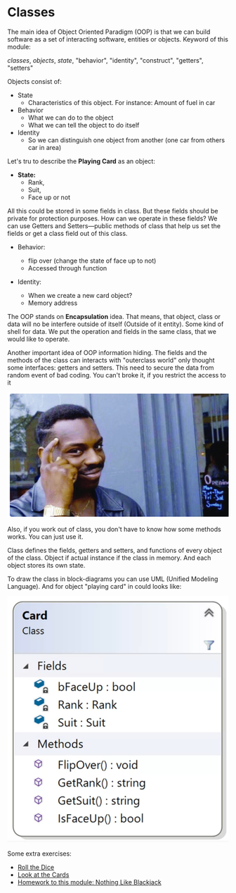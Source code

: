 # Classes

The main idea of Object Oriented Paradigm (OOP) is that we can build software as a set of interacting software, entities or objects.
Keyword of this module:

*classes*, *objects*, *state*, "behavior", "identity", "construct", "getters", "setters"

Objects consist of:
- State
  - Characteristics of this object. For instance: Amount of fuel in car
- Behavior
  - What we can do to the object
  - What we can tell the object to do itself
- Identity
  - So we can distinguish one object from another (one car from others car in area)

Let's tru to describe the **Playing Card** as an object:
- **State:**
  - Rank, 
  - Suit, 
  - Face up or not

All this could be stored in some fields in class. But these fields should be private for protection purposes. How can we operate in these fields? We can use Getters and Setters—public methods of class that help us set the fields or get a class field out of this class. 

- Behavior:
  - flip over (change the state of face up to not)
  - Accessed through function

- Identity:
  - When we create a new card object?
  - Memory address 

The OOP stands on **Encapsulation** idea. That means, that object, class or data will no be interfere outside of itself (Outside of it entity). Some kind of shell for data. We put the operation and fields in the same class, that we would like to operate.

Another important idea of OOP information hiding. The fields and the methods of the class can interacts with "outerclass world" only thought some interfaces: getters and setters. This need to secure the data from random event of bad coding. You can't broke it, if you restrict the access to it

![alt text](Figura-7-Meme-Roll-Safe-Think-About-it-Fuente-Facebook.png)

Also, if you work out of class, you don't have to know how some methods works. You can just use it.

Class defines the fields, getters and setters, and functions of every object of the class.
Object if actual instance if the class in memory. And each object stores its own state.

To draw the class in block-diagrams you can use UML (Unified Modeling Language). And for object "playing card" in could looks like:

![alt text](image.png)

Some extra exercises:
- [Roll the Dice](/Course_1_Introduction/Module_3/1_Roll_the_Dice/Roll_the_Dice.md)
- [Look at the Cards](/Course_1_Introduction/Module_3/2_Look_at_the_Card/Look_at_the_Card.md)
- [Homework to this module: Nothing Like Blackjack](/Course_1_Introduction/Module_3/3_Nothing_Like_Blackjack/Nothing_Like_Blackjack.md)
